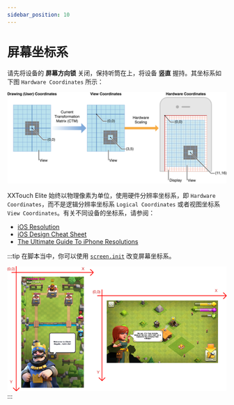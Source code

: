 ```yaml
---
sidebar_position: 10
---
```


# 屏幕坐标系

请先将设备的 **屏幕方向锁** 关闭，保持听筒在上，将设备 **竖直** 握持。其坐标系如下图 `Hardware Coordinates` 所示：

![Screen_Coordinates.001](./img/Screen_Coordinates.001.png)

XXTouch Elite 始终以物理像素为单位，使用硬件分辨率坐标系，即 `Hardware Coordinates`，而不是逻辑分辨率坐标系 `Logical Coordinates` 或者视图坐标系 `View Coordinates`。有关不同设备的坐标系，请参阅：

- [iOS Resolution](https://www.ios-resolution.com/)
- [iOS Design Cheat Sheet](https://kapeli.com/cheat_sheets/iOS_Design.docset/Contents/Resources/Documents/index)
- [The Ultimate Guide To iPhone Resolutions](https://www.paintcodeapp.com/news/ultimate-guide-to-iphone-resolutions)

:::tip
在脚本当中，你可以使用 [`screen.init`](../screen.md#初始化旋转坐标系-screeninit) 改变屏幕坐标系。

![Screen_Coordinates.002](./img/Screen_Coordinates.002.png)
:::
